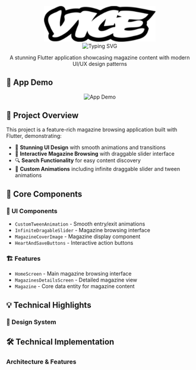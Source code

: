 <div align="center">
  <img src="assets/img/vice/vice-logo.png" alt="Vice Magazine App" width="300"/>
  <div align="center">
  <img src="https://readme-typing-svg.demolab.com?font=Fira+Code&duration=3000&pause=1000&color=00FFB3&center=true&vCenter=true&width=435&lines=Welcome+to+Vice+Magazine+App;A+Beautiful+Flutter+Application;Modern+UI%2FUX+Design+Patterns" alt="Typing SVG" />
</div>
  <p>A stunning Flutter application showcasing magazine content with modern UI/UX design patterns</p>
</div>

## 📱 App Demo

<div align="center">
  <img src="assets/img/samples/ViceAnimation.gif" alt="App Demo" width="300"/>
</div>

## 🌟 Project Overview

This project is a feature-rich magazine browsing application built with Flutter, demonstrating:

- 🎨 **Stunning UI Design** with smooth animations and transitions
- 📱 **Interactive Magazine Browsing** with draggable slider interface
- 🔍 **Search Functionality** for easy content discovery
- 💫 **Custom Animations** including infinite draggable slider and tween animations

## 🎯 Core Components

### 🎨 UI Components
- `CustomTweenAnimation` - Smooth entry/exit animations
- `InfiniteDragableSlider` - Magazine browsing interface
- `MagazineCoverImage` - Magazine display component
- `HeartAndSaveButtons` - Interactive action buttons

### 🏗️ Features
- `HomeScreen` - Main magazine browsing interface
- `MagazinesDetailsScreen` - Detailed magazine view
- `Magazine` - Core data entity for magazine content

## 💡 Technical Highlights

### 🎨 Design System

## 🛠️ Technical Implementation

### Architecture & Features